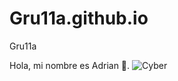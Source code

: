 # Gru11a.github.io
Gru11a

Hola, mi nombre es Adrian 👋.
![Cyber](https://github.com/user-attachments/assets/d444550e-4da9-4e55-93b3-234fc289c381)
